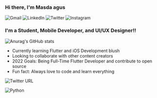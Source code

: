 ### Hi there, I'm Masda agus

![Gmail](https://img.shields.io/badge/masdaagusruswoko@gmail.com-D14836?style=plastic&logo=gmail&logoColor=white) ![LinkedIn](https://img.shields.io/badge/MasdaAgus-%230077B5.svg?style=plastic&logo=linkedin&logoColor=white) ![Twitter](https://img.shields.io/badge/@jinsmadav-%231DA1F2.svg?style=plastic&logo=Twitter&logoColor=white) ![Instagram](https://img.shields.io/badge/masdaagus-%23E4405F.svg?style=plastic&logo=Instagram&logoColor=white)






### I'm a Student, Mobile Developer, and UI/UX Designer!!

![Anurag's GitHub stats](https://github-readme-stats.vercel.app/api?username=masdaagus&show_icons=true&theme=dracula)

<!-- ### I'm a student, Mobile Developer, and UI/UX Designer!! -->


- Currently learning Flutter and iOS Development blush
- Looking to collaborate with other content creators
- 2022 Goals: Being Full-Time Flutter Developer and contribute to open source
- Fun fact: Always love to code and learn everything 



![Twitter URL](https://img.shields.io/twitter/url?label=Twitter&style=social&url=https%3A%2F%2Ftwitter.com%2Fjinsmadav)



![Python](https://img.shields.io/badge/python-3670A0?style=plastic&logo=python&logoColor=ffdd54)











<!-- ![Top Languages Card](https://github-readme-stats.vercel.app/api/top-langs/?username=masdaagus) -->
